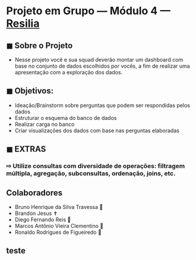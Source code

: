 # Projeto em Grupo — Módulo 4 — [Resilia](https://www.resilia.com.br/)
## ◼ Sobre o Projeto

* Nesse projeto você e sua squad deverão montar
um dashboard com base no conjunto de dados
escolhidos por vocês, a fim de realizar uma
apresentação com a exploração dos dados.

## ◼ Objetivos:
* Ideação/Brainstorm sobre perguntas que podem ser respondidas pelos dados
* Estruturar o esquema do banco de dados
* Realizar carga no banco
* Criar visualizações dos dados com base nas perguntas elaboradas

## ◼ EXTRAS
### ⇨ Utilize consultas com diversidade de operações: filtragem múltipla, agregação, subconsultas, ordenação, joins, etc.

## Colaboradores 
* Bruno Henrique da Silva Travessa 🎂
* Brandon Jesus ✝️
* Diego Fernando Reis 👑
* Marcos Antônio Vieira Clementino 🤡
* Ronaldo Rodrigues de Figueiredo 🍑

 
## teste

<!-- ALL-CONTRIBUTORS-LIST:START - Do not remove or modify this section -->
<!-- prettier-ignore-start -->
<!-- markdownlint-disable -->

<!-- markdownlint-restore -->
<!-- prettier-ignore-end -->

<!-- ALL-CONTRIBUTORS-LIST:END -->
